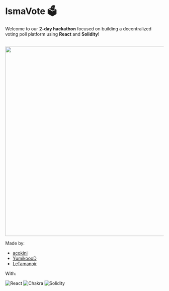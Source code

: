 # IsmaVote 🗳️

Welcome to our **2-day hackathon** focused on building a decentralized voting poll platform using **React** and **Solidity**!

<br>

<img width="600" src="https://user-images.githubusercontent.com/51637671/219949371-162a7bef-8878-4294-8719-fa64155f0969.png">


Made by:  
- [acokini](https://github.com/acokini)
- [YumikoooD](https://github.com/YumikoooD)
- [LeTamanoir](https://github.com/LeTamanoir)

With: 

![React](https://img.shields.io/badge/react-%2320232a.svg?style=for-the-badge&logo=react&logoColor=%2361DAFB)
![Chakra](https://img.shields.io/badge/chakra-%234ED1C5.svg?style=for-the-badge&logo=chakraui&logoColor=white)
![Solidity](https://img.shields.io/badge/Solidity-%23363636.svg?style=for-the-badge&logo=solidity&logoColor=white)
